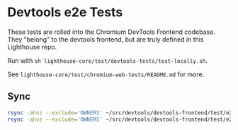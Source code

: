 # Devtools e2e Tests

These tests are rolled into the Chromium DevTools Frontend codebase. They "belong" to the devtools frontend, but are truly defined in this Lighthouse repo.

Run with `sh lighthouse-core/test/devtools-tests/test-locally.sh`.

See `lighthouse-core/test/chromium-web-tests/README.md` for more.

## Sync

```sh
rsync -ahvz --exclude='OWNERS' ~/src/devtools/devtools-frontend/test/e2e/lighthouse/ third-party/devtools-tests/e2e/lighthouse/
rsync -ahvz --exclude='OWNERS' ~/src/devtools/devtools-frontend/test/e2e/resources/lighthouse/ third-party/devtools-tests/e2e/resources/lighthouse/
```
